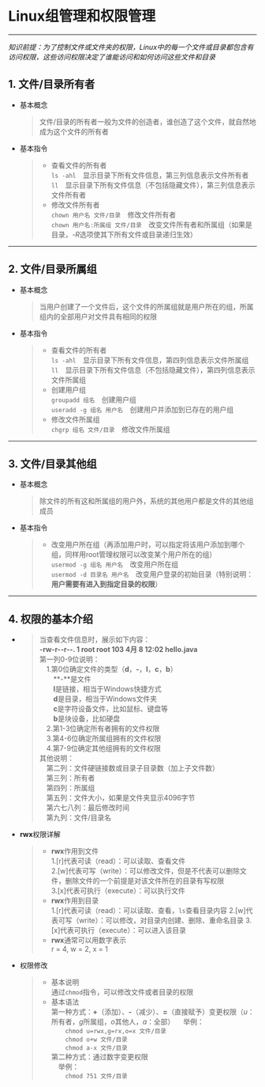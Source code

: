 # Linux组管理和权限管理
---
*知识前提：为了控制文件或文件夹的权限，Linux中的每一个文件或目录都包含有访问权限，这些访问权限决定了谁能访问和如何访问这些文件和目录*
## 1. 文件/目录所有者
+ 基本概念
  >文件/目录的所有者一般为文件的创造者，谁创造了这个文件，就自然地成为这个文件的所有者
+ 基本指令
  >+ 查看文件的所有者  
  `ls -ahl`&emsp;显示目录下所有文件信息，第三列信息表示文件所有者  
  `ll`&emsp;显示目录下所有文件信息（不包括隐藏文件），第三列信息表示文件所有者
  >+ 修改文件所有者  
  `chown 用户名 文件/目录`&emsp;修改文件所有者  
  `chown 用户名:所属组 文件/目录`&emsp;改变文件所有者和所属组（如果是目录，*-R*选项使其下所有文件或目录递归生效）
--- 
## 2. 文件/目录所属组
+ 基本概念
  >当用户创建了一个文件后，这个文件的所属组就是用户所在的组，所属组内的全部用户对文件具有相同的权限
+ 基本指令
  >+ 查看文件的所有者  
  `ls -ahl`&emsp;显示目录下所有文件信息，第四列信息表示文件所属组  
  `ll`&emsp;显示目录下所有文件信息（不包括隐藏文件），第四列信息表示文件所属组
  >+ 创建用户组  
  `groupadd 组名`&emsp;创建用户组  
  `useradd -g 组名 用户名`&emsp;创建用户并添加到已存在的用户组
  >+ 修改文件所属组  
  `chgrp 组名 文件/目录`&emsp;修改文件所属组
--- 
## 3. 文件/目录其他组
+ 基本概念
  >除文件的所有这和所属组的用户外，系统的其他用户都是文件的其他组成员
+ 基本指令
  >+ 改变用户所在组（再添加用户时，可以指定将该用户添加到哪个组，同样用root管理权限可以改变某个用户所在的组）  
  `usermod -g 组名 用户名`&emsp;改变用户所在组  
  `usermod -d 目录名 用户名`&emsp;改变用户登录的初始目录（特别说明：**用户需要有进入到指定目录的权限**）
--- 
## 4. 权限的基本介绍  
+ >当查看文件信息时，展示如下内容：  
    **-rw-r--r--. 1 root root  103 4月   8 12:02 hello.java**  
    第一列0-9位说明：  
    &emsp;1.第0位确定文件的类型（**d**，**-**，**l**，**c**，**b**）  
    &emsp;&emsp;**-**是文件  
    &emsp;&emsp;**l**是链接，相当于Windows快捷方式  
    &emsp;&emsp;**d**是目录，相当于Windows文件夹  
    &emsp;&emsp;**c**是字符设备文件，比如鼠标、键盘等  
    &emsp;&emsp;**b**是块设备，比如硬盘  
    &emsp;2.第1-3位确定所有者拥有的文件权限  
    &emsp;3.第4-6位确定所属组拥有的文件权限  
    &emsp;4.第7-9位确定其他组拥有的文件权限  
    其他说明：  
    &emsp;第二列：文件硬链接数或目录子目录数（加上子文件数）   
    &emsp;第三列：所有者  
    &emsp;第四列：所属组  
    &emsp;第五列：文件大小，如果是文件夹显示4096字节  
    &emsp;第六七八列：最后修改时间  
    &emsp;第九列：文件/目录名
+ **rwx**权限详解
  >+ **rwx**作用到文件  
    1.[r]代表可读（read）：可以读取、查看文件  
    2.[w]代表可写（write）：可以修改文件，但是不代表可以删除文件，删除文件的一个前提是对该文件所在的目录有写权限  
    3.[x]代表可执行（execute）：可以执行文件
  >+ **rwx**作用到目录  
    1.[r]代表可读（read）：可以读取、查看，`ls`查看目录内容
    2.[w]代表可写（write）：可以修改，对目录内创建、删除、重命名目录 
    3.[x]代表可执行（execute）：可以进入该目录
  >+ **rwx**通常可以用数字表示  
  r = 4, w = 2, x = 1
+ 权限修改
  >+ 基本说明  
  通过`chmod`指令，可以修改文件或者目录的权限
  >+ 基本语法  
  第一种方式：**+**（添加）、**-**（减少）、**=**（直接赋予）变更权限（*u*：所有者，*g*所属组，*o*其他人，*a*：全部）
  &emsp;举例：  
  &emsp;&emsp;`chmod u=rwx,g=rx,o=x 文件/目录`  
  &emsp;&emsp;`chmod o+w 文件/目录`  
  &emsp;&emsp;`chmod a-x 文件/目录`  
  第二种方式：通过数字变更权限  
  &emsp;举例：  
  &emsp;&emsp;`chmod 751 文件/目录`